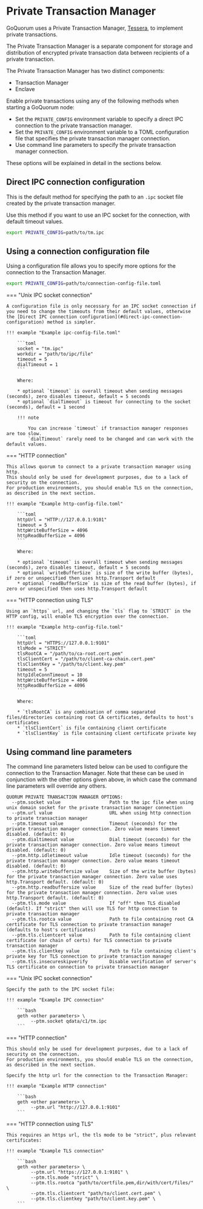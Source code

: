 # Private Transaction Manager

GoQuorum uses a Private Transaction Manager, [Tessera](https://docs.tessera.consensys.net), to implement
private transactions.

The Private Transaction Manager is a separate component for storage and distribution
of encrypted private transaction data between recipients of a private transaction.

The Private Transaction Manager has two distinct components:

* Transaction Manager
* Enclave

Enable private transactions using any of the following methods when starting a GoQuorum node:
 - Set the `PRIVATE_CONFIG` environment variable to specify a direct IPC connection to the private transaction manager.
 - Set the `PRIVATE_CONFIG` environment variable to a TOML configuration file that specifies the private transaction manager connection.
 - Use command line parameters to specify the private transaction manager connection.

These options will be explained in detail in the sections below.

## Direct IPC connection configuration

This is the default method for specifying the path to an `.ipc` socket file created by the private transaction manager.

Use this method if you want to use an IPC socket for the connection, with default timeout values.

```bash
export PRIVATE_CONFIG=path/to/tm.ipc
```

## Using a connection configuration file

Using a configuration file allows you to specify more options for the connection to the Transaction Manager.

```bash
export PRIVATE_CONFIG=path/to/connection-config-file.toml
```

=== "Unix IPC socket connection"

    A configuration file is only necessary for an IPC socket connection if you need to change the timeouts from their default values, otherwise the [Direct IPC connection configuration](#direct-ipc-connection-configuration) method is simpler.

    !!! example "Example ipc-config-file.toml"

        ```toml
        socket = "tm.ipc"
        workdir = "path/to/ipc/file"
        timeout = 5
        dialTimeout = 1
        ```

        Where:

        * optional `timeout` is overall timeout when sending messages (seconds), zero disables timeout, default = 5 seconds
        * optional `dialTimeout` is timeout for connecting to the socket (seconds), default = 1 second

        !!! note

            You can increase `timeout` if transaction manager responses are too slow.
            `dialTimeout` rarely need to be changed and can work with the default values.

=== "HTTP connection"

    This allows quorum to connect to a private transaction manager using http.
    This should only be used for development purposes, due to a lack of security on the connection.
    For production environments, you should enable TLS on the connection, as described in the next section.

    !!! example "Example http-config-file.toml"

        ```toml
        httpUrl = "HTTP://127.0.0.1:9101"
        timeout = 5
        httpWriteBufferSize = 4096
        httpReadBufferSize = 4096
        ```

        Where:

        * optional `timeout` is overall timeout when sending messages (seconds), zero disables timeout, default = 5 seconds
        * optional `writeBufferSize` is size of the write buffer (bytes), if zero or unspecified then uses http.Transport default
        * optional `readBufferSize` is size of the read buffer (bytes), if zero or unspecified then uses http.Transport default

=== "HTTP connection using TLS"

    Using an `https` url, and changing the `tls` flag to `STRICT` in the HTTP config, will enable TLS encryption over the connection.

    !!! example "Example http-config-file.toml"

        ```toml
        httpUrl = "HTTPS://127.0.0.1:9101"
        tlsMode = "STRICT"
        tlsRootCA = "/path/to/ca-root.cert.pem"
        tlsClientCert = "/path/to/client-ca-chain.cert.pem"
        tlsClientKey = "/path/to/client.key.pem"
        timeout = 5
        httpIdleConnTimeout = 10
        httpWriteBufferSize = 4096
        httpReadBufferSize = 4096
        ```

        Where:

        * `tlsRootCA` is any combination of comma separated files/directories containing root CA certificates, defaults to host's certificates
        * `tlsClientCert` is file containing client certificate
        * `tlsClientKey` is file containing client certificate private key

## Using command line parameters

The command line parameters listed below can be used to configure the connection to the Transaction Manager.
Note that these can be used in conjunction with the other options given above,
in which case the command line parameters will override any others.

```text
QUORUM PRIVATE TRANSACTION MANAGER OPTIONS:
  --ptm.socket value                  Path to the ipc file when using unix domain socket for the private transaction manager connection
  --ptm.url value                     URL when using http connection to private transaction manager
  --ptm.timeout value                 Timeout (seconds) for the private transaction manager connection. Zero value means timeout disabled. (default: 0)
  --ptm.dialtimeout value             Dial timeout (seconds) for the private transaction manager connection. Zero value means timeout disabled. (default: 0)
  --ptm.http.idletimeout value        Idle timeout (seconds) for the private transaction manager connection. Zero value means timeout disabled. (default: 0)
  --ptm.http.writebuffersize value    Size of the write buffer (bytes) for the private transaction manager connection. Zero value uses http.Transport default. (default: 0)
  --ptm.http.readbuffersize value     Size of the read buffer (bytes) for the private transaction manager connection. Zero value uses http.Transport default. (default: 0)
  --ptm.tls.mode value                If "off" then TLS disabled (default). If "strict" then will use TLS for http connection to private transaction manager
  --ptm.tls.rootca value              Path to file containing root CA certificate for TLS connection to private transaction manager (defaults to host's certificates)
  --ptm.tls.clientcert value          Path to file containing client certificate (or chain of certs) for TLS connection to private transaction manager
  --ptm.tls.clientkey value           Path to file containing client's private key for TLS connection to private transaction manager
  --ptm.tls.insecureskipverify        Disable verification of server's TLS certificate on connection to private transaction manager
```

=== "Unix IPC socket connection"

    Specify the path to the IPC socket file:

    !!! example "Example IPC connection"

        ```bash
        geth <other parameters> \
             --ptm.socket qdata/c1/tm.ipc
        ```

=== "HTTP connection"

    This should only be used for development purposes, due to a lack of security on the connection.
    For production environments, you should enable TLS on the connection, as described in the next section.

    Specify the http url for the connection to the Transaction Manager:

    !!! example "Example HTTP connection"

        ```bash
        geth <other parameters> \
             --ptm.url "http://127.0.0.1:9101"
        ```

=== "HTTP connection using TLS"

    This requires an https url, the tls mode to be "strict", plus relevant certificates:

    !!! example "Example TLS connection"

        ```bash
        geth <other parameters> \
             --ptm.url "https://127.0.0.1:9101" \
             --ptm.tls.mode "strict" \
             --ptm.tls.rootca "path/to/certfile.pem,dir/with/cert/files/" \
             --ptm.tls.clientcert "path/to/client.cert.pem" \
             --ptm.tls.clientkey "path/to/client.key.pem" \
        ```
